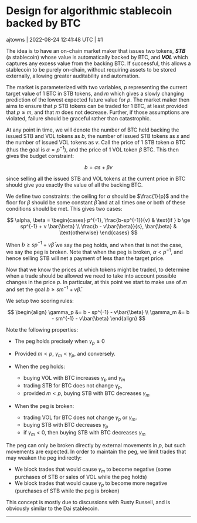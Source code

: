 # Design for algorithmic stablecoin backed by BTC

ajtowns | 2022-08-24 12:41:48 UTC | #1

The idea is to have an on-chain market maker that issues two tokens, ***STB*** (a stablecoin) whose value is automatically backed by BTC, and ***VOL*** which captures any excess value from the backing BTC. If successful, this allows a stablecoin to be purely on-chain, without requiring assets to be stored externally, allowing greater auditability and automation. 

The market is parameterized with two variables, $p$ representing the current target value of 1 BTC in STB tokens, and $m$ which gives a slowly changing prediction of the lowest expected future value for $p$. The market maker then aims to ensure that $p$ STB tokens can be traded for 1 BTC, at least provided that $p \ge m$, and that $m$ does not decrease. Further, if those assumptions are violated, failure should be graceful rather than catastrophic.

At any point in time, we will denote the number of BTC held backing the issued STB and VOL tokens as $b$, the number of issued STB tokens as $s$ and the number of issued VOL tokens as $v$. Call the price of 1 STB token $\alpha$ BTC (thus the goal is $\alpha = p^{-1}$), and the price of 1 VOL token $\beta$ BTC. This then gives the budget constraint:

$$
b = \alpha s + \beta v
$$

since selling all the issued STB and VOL tokens at the current price in BTC should give you exactly the value of all the backing BTC.

We define two constraints: the ceiling for $\alpha$ should be $\frac{1}{p}$ and the floor for $\beta$ should be some constant $\bar{\beta}$ and at all times one or both of these conditions should be met. This gives two cases:

$$
\alpha, \beta =
\begin{cases}
p^{-1}, \frac{b-sp^{-1}}{v} & \text{if } b \ge sp^{-1} + v \bar{\beta} \\
\frac{b - v\bar{\beta}}{s}, \bar{\beta} & \text{otherwise}
\end{cases}
$$

When $b \ge sp^{-1} + v\bar{\beta}$ we say the peg holds, and when that is not the case, we say the peg is broken. Note that when the peg is broken, $\alpha \lt p^{-1}$, and hence selling STB will net a payment of less than the target price.

Now that we know the prices at which tokens might be traded, to determine when a trade should be allowed we need to take into account possible changes in the price $p$. In particular, at this point we start to make use of $m$ and set the goal $b \ge sm^{-1} + v\bar{\beta}$.

We setup two scoring rules:

$$
\begin{align}
\gamma_p &= b - sp^{-1} - v\bar{\beta} \\
\gamma_m &= b - sm^{-1} - v\bar{\beta}
\end{align}
$$

Note the following properties:

 * The peg holds precisely when $\gamma_p \ge 0$

 * Provided $m \lt p$, $\gamma_m \lt \gamma_p$, and conversely.

 * When the peg holds:
    * buying VOL with BTC increases $\gamma_p$ and $\gamma_m$
    * trading STB for BTC does not change $\gamma_p$,
    * provided $m \lt p$, buying STB with BTC decreases $\gamma_m$
    
 * When the peg is broken:
     * trading VOL for BTC does not change $\gamma_p$ or $\gamma_m$.
     * buying STB with BTC decreases $\gamma_p$
     * if $\gamma_m \lt 0$, then buying STB with BTC decreases $\gamma_m$

The peg can only be broken directly by external movements in $p$, but such movements are expected.
In order to maintain the peg, we limit trades that may weaken the peg indirectly:

 * We block trades that would cause $\gamma_m$ to become negative (some purchases of STB or sales of VOL while the peg holds)
 * We block trades that would cause $\gamma_p$ to become more negative (purchases of STB while the peg is broken)

This concept is mostly due to discussions with Rusty Russell, and is obviously similar to the Dai stablecoin.

-------------------------

